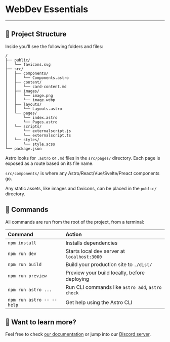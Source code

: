 # WebDev Essentials
---

## 🚀 Project Structure

Inside you'll see the following folders and files:

```
/
├── public/
│   └── favicons.svg
├── src/
│   ├── components/
│   │   └── Components.astro
│   ├── content/
│   │   └── card-content.md
│   ├── images/
│   │   └── image.png
│   │   └── image.webp
│   ├── layouts/
│   │   └── Layouts.astro
│   └── pages/
│       └── index.astro
│       └── Pages.astro
│   └── scripts/
│       └── externalscript.js
│       └── externalscript.ts
│   └── styles/
│       └── style.scss
└── package.json
```

Astro looks for `.astro` or `.md` files in the `src/pages/` directory. Each page is exposed as a route based on its file name.

`src/components/` is where any Astro/React/Vue/Svelte/Preact components go.

Any static assets, like images and favicons, can be placed in the `public/` directory.

## 🧞 Commands

All commands are run from the root of the project, from a terminal:

| Command                   | Action                                           |
| :------------------------ | :----------------------------------------------- |
| `npm install`             | Installs dependencies                            |
| `npm run dev`             | Starts local dev server at `localhost:3000`      |
| `npm run build`           | Build your production site to `./dist/`          |
| `npm run preview`         | Preview your build locally, before deploying     |
| `npm run astro ...`       | Run CLI commands like `astro add`, `astro check` |
| `npm run astro -- --help` | Get help using the Astro CLI                     |

## 👀 Want to learn more?

Feel free to check [our documentation](https://docs.astro.build) or jump into our [Discord server](https://astro.build/chat).
